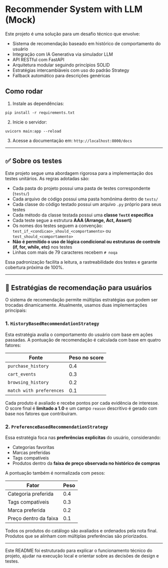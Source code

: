
# Recommender System with LLM (Mock)

Este projeto é uma solução para um desafio técnico que envolve:

- Sistema de recomendação baseado em histórico de comportamento do usuário
- Integração com IA Generativa via simulador LLM
- API RESTful com FastAPI
- Arquitetura modular seguindo princípios SOLID
- Estratégias intercambiáveis com uso do padrão Strategy
- Fallback automático para descrições genéricas

## Como rodar

1. Instale as dependências:
```
pip install -r requirements.txt
```

2. Inicie o servidor:
```
uvicorn main:app --reload
```

3. Acesse a documentação em: `http://localhost:8000/docs`

---

## ✅ Sobre os testes

Este projeto segue uma abordagem rigorosa para a implementação dos testes unitários. As regras adotadas são:

- Cada pasta do projeto possui uma pasta de testes correspondente (`tests/`)
- Cada arquivo de código possui uma pasta homônima dentro de `tests/`
- Cada classe do código testado possui um arquivo `.py` próprio para seus testes
- Cada método da classe testada possui uma **classe `TestX` específica**
- Cada teste segue a estrutura **AAA (Arrange, Act, Assert)**
- Os nomes dos testes seguem a convenção:  
  `test_if_<condicao>_should_<comportamento>` ou `test_should_<comportamento>`
- **Não é permitido o uso de lógica condicional ou estruturas de controle (if, for, while, etc)** nos testes
- Linhas com mais de 79 caracteres recebem `# noqa`

Essa padronização facilita a leitura, a rastreabilidade dos testes e garante cobertura próxima de 100%.

---

## 🧠 Estratégias de recomendação para usuários

O sistema de recomendação permite múltiplas estratégias que podem ser trocadas dinamicamente. Atualmente, usamos duas implementações principais:

### 1. `HistoryBasedRecommendationStrategy`

Esta estratégia avalia o comportamento do usuário com base em ações passadas. A pontuação de recomendação é calculada com base em quatro fatores:

| Fonte                 | Peso no score |
|----------------------|---------------|
| `purchase_history`   | 0.4           |
| `cart_events`        | 0.3           |
| `browsing_history`   | 0.2           |
| `match with preferences` | 0.1     |

Cada produto é avaliado e recebe pontos por cada evidência de interesse. O score final é **limitado a 1.0** e um campo `reason` descritivo é gerado com base nos fatores que contribuíram.

### 2. `PreferenceBasedRecommendationStrategy`

Essa estratégia foca nas **preferências explícitas** do usuário, considerando:

- Categorias favoritas
- Marcas preferidas
- Tags compatíveis
- Produtos dentro da **faixa de preço observada no histórico de compras**

A pontuação também é normalizada com pesos:

| Fator                      | Peso |
|---------------------------|------|
| Categoria preferida       | 0.4  |
| Tags compatíveis          | 0.3  |
| Marca preferida           | 0.2  |
| Preço dentro da faixa     | 0.1  |

Todos os produtos do catálogo são avaliados e ordenados pela nota final. Produtos que se alinham com múltiplas preferências são priorizados.

---

Este README foi estruturado para explicar o funcionamento técnico do projeto, ajudar na execução local e orientar sobre as decisões de design e testes.
